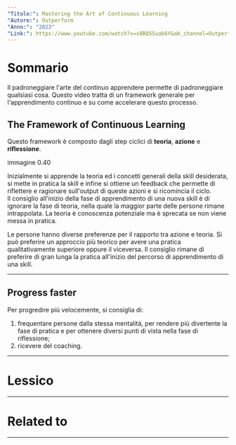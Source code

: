 ```yaml
---
"Titolo:": Mastering the Art of Continuous Learning
"Autore:": Outperform
"Anno:": "2023"
"Link:": https://www.youtube.com/watch?v=s8BQ5Suab6Y&ab_channel=Outperform
---
```

# Sommario
Il padroneggiare l'arte del continuo apprendere permette di padroneggiare qualsiasi cosa. Questo video tratta di un framework generale per l'apprendimento continuo e su come accelerare questo processo.

## The Framework of Continuous Learning
Questo framework è composto dagli step ciclici di **teoria**, **azione** e **riflessione**.

immagine 0.40

Inizialmente si apprende la teoria ed i concetti generali della skill desiderata, si mette in pratica la skill e infine si ottiene un feedback che permette di riflettere e ragionare sull'output di queste azioni e si ricomincia il ciclo.<br />
Il consiglio all'inizio della fase di apprendimento di una nuova skill è di ignorare la fase di teoria, nella quale la maggior parte delle persone rimane intrappolata. La teoria è conoscenza potenziale ma è sprecata se non viene messa in pratica.

Le persone hanno diverse preferenze per il rapporto tra azione e teoria. Si può preferire un approccio più teorico per avere una pratica qualitativamente superiore oppure il viceversa. Il consiglio rimane di preferire di gran lunga la pratica all'inizio del percorso di apprendimento di una skill.

----------------------------------------------------------------

## Progress faster
Per progredire più velocemente, si consiglia di:
1) frequentare persone dalla stessa mentalità, per rendere più divertente la fase di pratica e per ottenere diversi punti di vista nella fase di riflessione;
2) ricevere del coaching.

----------------------------------------------------------------

# Lessico


----------------------------------------------------------------

# Related to


----------------------------------------------------------------
